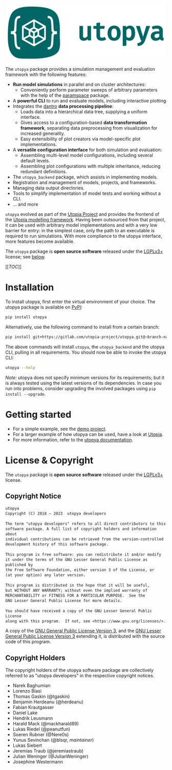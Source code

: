 [![utopya logo](doc/_static/img/logo_green.svg)][utopya-repo]

The `utopya` package provides a simulation management and evaluation framework with the following features:

- **Run model simulations** in parallel and on cluster architectures:
    - Conveniently perform parameter sweeps of arbitrary parameters with the help of the [paramspace][paramspace] package.
- A **powerful CLI** to run and evaluate models, including interactive plotting
- Integrates the [dantro][dantro] **data processing pipeline**:
    - Loads data into a hierarchical data tree, supplying a uniform interface.
    - Gives access to a configuration-based **data transformation framework**, separating data preprocessing from visualization for increased generality.
    - Easy extensibility of plot creators via model-specific plot implementations.
- A **versatile configuration interface** for both simulation and evaluation:
    - Assembling multi-level model configurations, including several default levels.
    - Assembling plot configurations with multiple inheritance, reducing redundant definitions.
- The `utopya_backend` package, which assists in implementing models.
- Registration and management of models, projects, and frameworks.
- Managing data output directories.
- Tools to simplify implementation of model tests and working without a CLI.
- ... and more

`utopya` evolved as part of the [Utopia Project][Utopia-Project] and provides the frontend of the [Utopia modelling framework][Utopia].
Having been outsourced from that project, it can be used with arbitrary model implementations and with a very low barrier for entry: in the simplest case, only the path to an executable is required to run simulations.
With more compliance to the utopya interface, more features become available.

The `utopya` package is **open source software** released under the [LGPLv3+][LGPL] license; see [below](#license-copyright).

[[_TOC_]]


<!-- start: installation -->

# Installation
To install utopya, first enter the virtual environment of your choice.
The utopya package is available on [PyPI][utopya-pypi]:

```bash
pip install utopya
```

Alternatively, use the following command to install from a certain branch:

```bash
pip install git+https://gitlab.com/utopia-project/utopya.git@<branch-name>
```

The above commands will install `utopya`, the `utopya_backend` and the utopya CLI, pulling in all requirements.
You should now be able to invoke the utopya CLI:

```bash
utopya --help
```

*Note:* utopya does not specify minimum versions for its requirements; but it is always tested using the latest versions of its dependencies.
In case you run into problems, consider upgrading the involved packages using `pip install --upgrade`.

<!-- end: installation -->


# Getting started
* For a simple example, see the [demo project](demo/).
* For a larger example of how utopya can be used, have a look at [Utopia][Utopia].
* For more information, refer to the [utopya documentation](https://utopya.readthedocs.io/).




# License & Copyright

The `utopya` package is **open source software** released under the [LGPLv3+][LGPL] license.

## Copyright Notice

    utopya
    Copyright (C) 2018 – 2023  utopya developers

    The term "utopya developers" refers to all direct contributors to this
    software package. A full list of copyright holders and information about
    individual contributions can be retrieved from the version-controlled
    development history of this software package.

    This program is free software: you can redistribute it and/or modify
    it under the terms of the GNU Lesser General Public License as published by
    the Free Software Foundation, either version 3 of the License, or
    (at your option) any later version.

    This program is distributed in the hope that it will be useful,
    but WITHOUT ANY WARRANTY; without even the implied warranty of
    MERCHANTABILITY or FITNESS FOR A PARTICULAR PURPOSE.  See the
    GNU Lesser General Public License for more details.

    You should have received a copy of the GNU Lesser General Public License
    along with this program.  If not, see <https://www.gnu.org/licenses/>.

A copy of the [GNU General Public License Version 3][GPL], and the [GNU Lesser General Public License Version 3][LGPL] extending it, is distributed with the source code of this program.

## Copyright Holders

The copyright holders of the utopya software package are collectively referred to as "utopya developers" in the respective copyright notices.

* Narek Baghumian
* Lorenzo Biasi
* Thomas Gaskin (@tgaskin)
* Benjamin Herdeanu (@herdeanu)
* Fabian Krautgasser
* Daniel Lake
* Hendrik Leusmann
* Harald Mack (@mackharald89)
* Lukas Riedel (@peanutfun)
* Soeren Rubner (@Nere0s)
* Yunus Sevinchan (@blsqr, *maintainer*)
* Lukas Siebert
* Jeremias Traub (@jeremiastraub)
* Julian Weninger (@JulianWeninger)
* Josephine Westermann

<!-- start: links -->

[GPL]: https://www.gnu.org/licenses/gpl-3.0.en.html
[LGPL]: https://www.gnu.org/licenses/lgpl-3.0.en.html
[utopya-repo]: https://gitlab.com/utopia-project/utopya
[utopya-pypi]: https://pypi.org/project/utopya/
[Utopia]: https://gitlab.com/utopia-project/utopia
[dantro]: https://gitlab.com/utopia-project/dantro
[paramspace]: https://gitlab.com/blsqr/paramspace
[Utopia-Project]: https://utopia-project.org/
